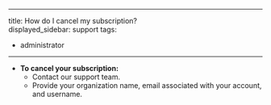 
---
title: How do I cancel my subscription?  
displayed_sidebar: support
tags:
- administrator
---
- **To cancel your subscription:**
  - Contact our support team.
  - Provide your organization name, email associated with your account, and username.    